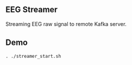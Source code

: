 EEG Streamer
------------
Streaming EEG raw signal to remote Kafka server.


Demo
-----
```. ./streamer_start.sh```
